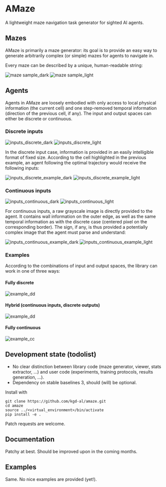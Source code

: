# AMaze

A lightweight maze navigation task generator for sighted AI agents.

## Mazes

AMaze is primarily a maze generator: its goal is to provide an easy way to 
generate arbitrarily complex (or simple) mazes for agents to navigate in.

Every maze can be described by a unique, human-readable string:

![maze sample_dark](https://raw.githubusercontent.com/kgd-al/amaze/master/docs/latex/maze/dark.png#gh-dark-mode-only)
![maze sample_light](https://raw.githubusercontent.com/kgd-al/amaze/master/docs/latex/maze/light.png#gh-light-mode-only)

## Agents

Agents in AMaze are loosely embodied with only access to local physical information (the current cell)
and one step-removed temporal information (direction of the previous cell, if any).
The input and output spaces can either be discrete or continuous.

### Discrete inputs

![inputs_discrete_dark](https://raw.githubusercontent.com/kgd-al/amaze/master/docs/latex/agents/dark-0.png#gh-dark-mode-only)
![inputs_discrete_light](https://raw.githubusercontent.com/kgd-al/amaze/master/docs/latex/agents/light-0.png#gh-light-mode-only)

In the discrete input case, information is provided in an easily intelligible format of fixed size.
According to the cell highlighted in the previous example, an agent following the optimal trajectory 
would receive the following inputs:

![inputs_discrete_example_dark](https://raw.githubusercontent.com/kgd-al/amaze/master/docs/latex/agents/dark-1.png#gh-dark-mode-only)
![inputs_discrete_example_light](https://raw.githubusercontent.com/kgd-al/amaze/master/docs/latex/agents/light-1.png#gh-light-mode-only)

### Continuous inputs

![inputs_continuous_dark](https://raw.githubusercontent.com/kgd-al/amaze/master/docs/latex/agents/dark-2.png#gh-dark-mode-only)
![inputs_continuous_light](https://raw.githubusercontent.com/kgd-al/amaze/master/docs/latex/agents/light-2.png#gh-light-mode-only)

For continuous inputs, a raw grayscale image is directly provided to the agent.
It contains wall information on the outer edge, as well as the same temporal information as with the
discrete case (centered pixel on the corresponding border).
The sign, if any, is thus provided a potentially complex image that the agent must parse and understand:

![inputs_continuous_example_dark](https://raw.githubusercontent.com/kgd-al/amaze/master/docs/latex/agents/dark-3.png#gh-dark-mode-only)
![inputs_continuous_example_light](https://raw.githubusercontent.com/kgd-al/amaze/master/docs/latex/agents/light-3.png#gh-light-mode-only)

### Examples

According to the combinations of input and output spaces, the library can work in one of three ways:

#### Fully discrete

![example_dd](https://raw.githubusercontent.com/kgd-al/amaze/master/docs/demo/dd.gif)

#### Hybrid (continuous inputs, discrete outputs)

![example_dd](https://raw.githubusercontent.com/kgd-al/amaze/master/docs/demo/cd.gif)

#### Fully continuous

![example_cc](https://raw.githubusercontent.com/kgd-al/amaze/master/docs/demo/cc.gif)

## Development state (todolist)

- No clear distinction between library code (maze generator, viewer, stats extractor, ...)
and user code (experiments, training protocols, results generation, ...).
- Dependency on stable baselines 3, should (will) be optional.

Install with
```
git clone https://github.com/kgd-al/amaze.git
cd amaze
source ../<virtual_environment>/bin/activate
pip install -e .
```

Patch requests are welcome.

## Documentation

Patchy at best. Should be improved upon in the coming months.

## Examples

Same. No nice examples are provided (yet!).
